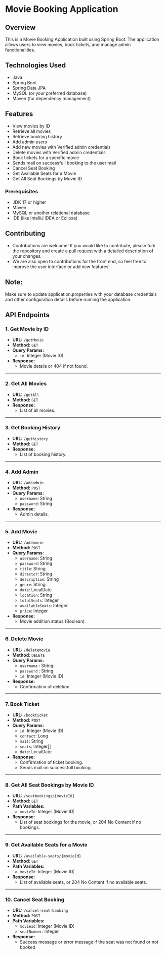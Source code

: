 # Movie Booking Application

## Overview
This is a Movie Booking Application built using Spring Boot. The application allows users to view movies, book tickets, and manage admin functionalities.

## Technologies Used
- Java
- Spring Boot
- Spring Data JPA
- MySQL (or your preferred database)
- Maven (for dependency management)

## Features
- View movies by ID
- Retrieve all movies
- Retrieve booking history
- Add admin users
- Add new movies with Verified admin credentials
- Delete movies with Verified admin credentials
- Book tickets for a specific movie
- Sends mail on successfull booking to the user mail
- Cancel Seat Booking
- Get Available Seats for a Movie
- Get All Seat Bookings by Movie ID

### Prerequisites
- JDK 17 or higher
- Maven
- MySQL or another relational database
- IDE (like IntelliJ IDEA or Eclipse)

## Contributing
- Contributions are welcome! If you would like to contribute, please fork the repository and create a pull request with a detailed description of your changes.
- We are also open to contributions for the front end, so feel free to improve the user interface or add new features!

## Note: 
Make sure to update application.properties with your database credentials and other configuration details before running the application.



## API Endpoints

### 1. Get Movie by ID
- **URL:** `/getMovie`
- **Method:** `GET`
- **Query Params:**
  - `id`: Integer (Movie ID)
- **Response:** 
  - Movie details or 404 if not found.

---

### 2. Get All Movies
- **URL:** `/getAll`
- **Method:** `GET`
- **Response:** 
  - List of all movies.

---

### 3. Get Booking History
- **URL:** `/gethistory`
- **Method:** `GET`
- **Response:** 
  - List of booking history.

---

### 4. Add Admin
- **URL:** `/addadmin`
- **Method:** `POST`
- **Query Params:**
  - `username`: String
  - `password`: String
- **Response:** 
  - Admin details.

---

### 5. Add Movie
- **URL:** `/addmovie`
- **Method:** `POST`
- **Query Params:**
  - `username`: String
  - `password`: String
  - `title`: String
  - `director`: String
  - `description`: String
  - `genre`: String
  - `date`: LocalDate
  - `location`: String
  - `totalSeats`: Integer
  - `availableSeats`: Integer
  - `price`: Integer
- **Response:** 
  - Movie addition status (Boolean).

---

### 6. Delete Movie
- **URL:** `/deletemovie`
- **Method:** `DELETE`
- **Query Params:**
  - `username` : String
  - `password` : String
  - `id`: Integer (Movie ID)
- **Response:** 
  - Confirmation of deletion.

---

### 7. Book Ticket
- **URL:** `/bookticket`
- **Method:** `POST`
- **Query Params:**
  - `id`: Integer (Movie ID)
  - `contact`: Long
  - `mail`: String
  - `seats`: Integer[]
  - `date`: LocalDate
- **Response:** 
  - Confirmation of ticket booking.
  - Sends mail on successfull booking.

---

### 8. Get All Seat Bookings by Movie ID
- **URL:** `/seatbookings/{movieId}`
- **Method:** `GET`
- **Path Variables:**
  - `movieId`: Integer (Movie ID)
- **Response:** 
  - List of seat bookings for the movie, or 204 No Content if no bookings.

---

### 9. Get Available Seats for a Movie
- **URL:** `/available-seats/{movieId}`
- **Method:** `GET`
- **Path Variables:**
  - `movieId`: Integer (Movie ID)
- **Response:** 
  - List of available seats, or 204 No Content if no available seats.
  
---

### 10. Cancel Seat Booking
- **URL:** `/cancel-seat-booking`
- **Method:** `POST`
- **Path Variables:**
  - `movieId`: Integer (Movie ID)
  - `seatNumber`: Integer
- **Response:** 
  - Success message or error message if the seat was not found or not booked.
